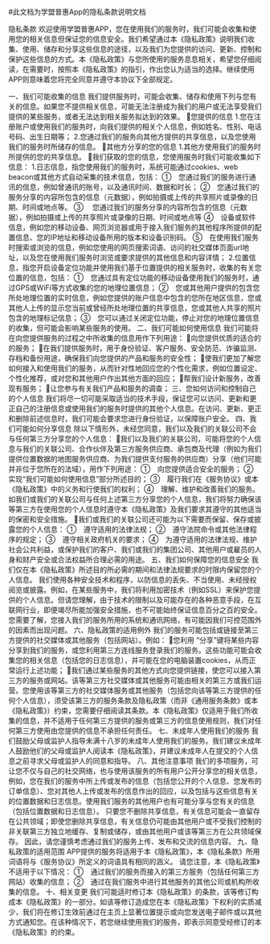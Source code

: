 #此文档为学盟普惠App的隐私条款说明文档

隐私条款
欢迎使用学盟普惠APP，您在使用我们的服务时，我们可能会收集和使用您的相关信息但保证您的信息安全。我们希望通过本《隐私政策》说明我们收集、使用、储存和分享这些信息的途径，以及我们为您提供的访问、更新、控制和保护这些信息的方式。本《隐私政策》与您所使用的服务息息相关，希望您仔细阅读，在需要时，按照本《隐私政策》的指引，作出您认为适当的选择。继续使用APP则意味着您将完全同意并遵守本协议下全部规定。

一、我们可能收集的信息
我们提供服务时，可能会收集、储存和使用下列与您有关的信息。如果您不提供相关信息，可能无法注册成为我们的用户或无法享受我们提供的某些服务，或者无法达到相关服务拟达到的效果。
您提供的信息
1.您在注册账户或使用我们的服务时，向我们提供的相关个人信息，例如姓名、性别、电话号码、出生日期等；
2.您通过我们的服务向其他方提供的共享信息，以及您使用我们的服务时所储存的信息。
其他方分享的您的信息
1.其他方使用我们的服务时所提供的您的共享信息。
我们获取的您的信息，您使用服务时我们可能收集如下信息：
1.日志信息，指您使用我们的服务时，系统可能通过cookies、web beacon或其他方式自动采集的技术信息，包括：
①　您通过我们的服务进行通讯的信息，例如曾通讯的账号，以及通讯时间、数据和时长；
②　您通过我们的服务分享的内容所包含的信息（元数据），例如拍摄或上传的共享照片或录像的日期、时间或地点等。
③　 您通过我们的服务分享的内容所包含的信息（元数据），例如拍摄或上传的共享照片或录像的日期、时间或地点等
④　设备或软件信息，例如您的移动设备、网页浏览器或用于接入我们服务的其他程序所提供的配置信息、您的IP地址和移动设备所用的版本和设备识别码。
⑤　在使用我们服务时搜索或浏览的信息，例如您使用的网页搜索词语、访问的社交媒体页面url地址，以及您在使用我们服务时浏览或要求提供的其他信息和内容详情；
2.位置信息，指您开启设备定位功能并使用我们基于位置提供的相关服务时，收集的有关您位置的信息，包括：
①　您通过具有定位功能的移动设备使用我们的服务时，通过GPS或WiFi等方式收集的您的地理位置信息；
②　您或其他用户提供的包含您所处地理位置的实时信息，例如您提供的账户信息中包含的您所在地区信息，您或其他人上传的显示您当前或曾经所处地理位置的共享信息，您或其他人共享的照片包含的地理标记信息；
③　您可以通过关闭定位功能，停止对您的地理位置信息的收集，但可能会影响某些服务的使用。
二、我们可能如何使用信息
我们可能将在向您提供服务的过程之中所收集的信息用作下列用途：
向您提供优质的适合的的服务；
在我们提供服务时，用于身份验证、客户服务、安全防范、诈骗监测、存档和备份用途，确保我们向您提供的产品和服务的安全性；
使我们更加了解您如何接入和使用我们的服务，从而针对性地回应您的个性化需求，例如位置设定、个性化推荐，或对您和其他用户作出其他方面的回应；
帮我们设计新服务，改善现有服务；
让您参与有关我们产品和服务的调查；
三、您如何访问和控制自己的个人信息
我们将尽一切可能采取适当的技术手段，保证您可以访问、更新和更正自己的注册信息或使用我们的服务时提供的其他个人信息。在访问、更新、更正和删除前述信息时，我们可能会要求您进行身份验证，以保障账户安全。
四、我们可能如何分享信息
除以下情形外，未经您同意，我们以及我们的关联公司不会与任何第三方分享您的个人信息：
我们以及我们的关联公司，可能将您的个人信息与我们的关联公司、合作伙伴及第三方服务供应商、承包商及代理（例如为我们提供位置数据的地图服务供应商、为我们提供支付服务的供应商）分享（他们可能并非位于您所在的法域），用作下列用途：
①　向您提供适合安全的服务；
②　实现“我们可能如何使用信息”部分所述目的；
③　履行我们在《服务协议》或本《隐私政策》中的义务和行使我们的权利；
④　理解、维护和改善我们的服务。
如我们或我们的关联公司与任何上述第三方分享您的个人信息，我们将努力确保该等第三方在使用您的个人信息时遵守本《隐私政策》及我们要求其遵守的其他适当的保密和安全措施。
我们或我们的关联公司还可能为以下需要而保留、保存或披露您的个人信息：
①　遵守适用的法律法规；
②　遵守法院命令或其他法律程序的规定；
③　遵守相关政府机关的要求；
④　为遵守适用的法律法规、维护社会公共利益，或保护我们的客户、我们或我们的集团公司、其他用户或雇员的人身和财产安全或合法权益所合理必需的用途。
五、我们如何保障您的信息安全
我们仅在本《隐私政策》所述目的所必需的期间和法律法规要求的时限内保留您的个人信息。
我们使用各种安全技术和程序，以防信息的丢失、不当使用、未经授权阅览或披露。例如，在某些服务中，我们将利用加密技术（例如SSL）来保护您提供的个人信息。但请您理解，由于技术的限制以及可能存在的各种恶意手段，在互联网行业，即便竭尽所能加强安全措施，也不可能始终保证信息百分之百的安全。您需要了解，您接入我们的服务所用的系统和通讯网络，有可能因我们可控范围外的因素而出现问题。
六、隐私政策的适用例外
我们的服务可能包括或链接至第三方提供的社交媒体或其他服务（包括网站）。例如：
您利用 “分享”键将某些内容分享到我们的服务，或您利用第三方连线服务登录我们的服务。这些功能可能会收集您的相关信息（包括您的日志信息），并可能在您的电脑装置cookies，从而正常运行上述功能；
我们通过某些服务的其他方式向您提供链接，使您可以接入第三方的服务或网站。该等第三方社交媒体或其他服务可能由相关的第三方或我们运营。您使用该等第三方的社交媒体服务或其他服务（包括您向该等第三方提供的任何个人信息），须受该第三方的服务条款及隐私政策（而非《通用服务条款》或本《隐私政策》）约束，您需要仔细阅读其条款。本《隐私政策》仅适用于我们所收集的信息，并不适用于任何第三方提供的服务或第三方的信息使用规则，我们对任何第三方使用由您提供的信息不承担任何责任。
七、未成年人使用我们的服务
我们鼓励父母或监护人指导未满十八岁的未成年人使用我们的服务。我们建议未成年人鼓励他们的父母或监护人阅读本《隐私政策》，并建议未成年人在提交的个人信息之前寻求父母或监护人的同意和指导。
八、其他注意事项
我们的多项服务，可让您不仅与自己的社交网络，也与使用该服务的所有用户公开分享您的相关信息，例如，您在我们的服务中所上传或发布的信息（包括您公开的个人信息、您发布的订单信息）、您对其他人上传或发布的信息作出的回应，以及包括与这些信息有关的位置数据和日志信息。使用我们服务的其他用户也有可能分享与您有关的信息（包括位置数据和日志信息）。
只要您不删除共享信息，有关信息可能会一直留存在公共领域；即使您删除共享信息，有关信息仍可能由其他用户或不受我们控制的非关联第三方独立地缓存、复制或储存，或由其他用户或该等第三方在公共领域保存。
因此，请您谨慎考虑通过我们的服务上传、发布和交流的信息内容。
九、隐私政策的适用范围
APP提供的服务将适用于本《隐私政策》，本《隐私条款》所用词语将与《服务协议》所定义的词语具有相同的涵义。
请您注意，本《隐私政策》不适用于以下情况：
①　通过我们的服务而接入的第三方服务（包括任何第三方网站）收集的信息；
②　通过在我们服务中进行其他服务的其他公司或机构所收集的信息。
十、相关变更
我们可能适时修订本《隐私政策》的条款，该等修订构成本《隐私政策》的一部分。如该等修订造成您在本《隐私政策》下权利的实质减少，我们将在修订生效前通过在主页上显著位置提示或向您发送电子邮件或以其他方式通知您。在该种情况下，若您继续使用我们的服务，即表示同意受经修订的本《隐私政策》的约束。
